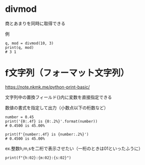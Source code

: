 # divmod
商とあまりを同時に取得できる

例
    
    q, mod = divmod(10, 3)
    print(q, mod)
    # 3 1


# f文字列（フォーマット文字列）
<https://note.nkmk.me/python-print-basic/>

文字列中の置換フィールド{}内に変数を直接指定できる

数値の書式を指定して出力（小数点以下の桁数など）

    number = 0.45
    print('{0:.4f} is {0:.2%}'.format(number))
    # 0.4500 is 45.00%

    print(f'{number:.4f} is {number:.2%}')
    # 0.4500 is 45.00%

    
ex.整数h,m,sを二桁で表示させたい（一桁のときは01といったふうに）

    print(f"{h:02}:{m:02}:{s:02}")